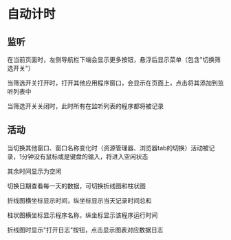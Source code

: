# 自动计时

## 监听

在当前页面时，左侧导航栏下端会显示更多按钮，悬浮后显示菜单（包含"切换筛选开关"）

当筛选开关打开时，打开其他应用程序窗口，会显示在页面上，点击将其添加到监听列表中

当筛选开关关闭时，此时所有在监听列表的程序都将被记录



## 活动

当切换其他窗口、窗口名称变化时（资源管理器、浏览器tab的切换）活动被记录，1分钟没有鼠标或是键盘的输入，将进入空闲状态

其余时间显示为空闲

切换日期查看每一天的数据，可切换折线图和柱状图

折线图横坐标显示时间，纵坐标显示当天记录时间总和

柱状图横坐标显示程序名称，纵坐标显示该程序运行时间

折线图时显示"打开日志"按钮，点击显示图表对应数据日志